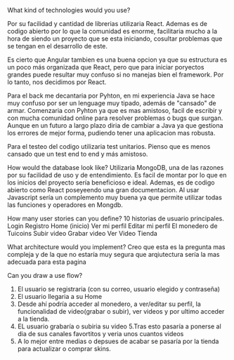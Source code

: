  What kind of technologies would you use?

 Por su facilidad y cantidad de librerias utilizaria React. Ademas es de codigo abierto por lo que la comunidad es enorme, facilitaria mucho a la hora de siendo un proyecto que se esta iniciando, cosultar problemas que se tengan en el desarrollo de este. 

 Es cierto que Angular tambien es una buena opcion ya que su estructura es un poco más organizada que React, pero que para iniciar poryectos grandes puede resultar muy confuso si no manejas bien el framework. Por lo tanto, nos decidimos por React.

 Para el back me decantaria por Pyhton, en mi experiencia Java se hace muy confuso por ser un lenguage muy tipado, además de "cansado" de armar. Comenzaria con Pyhton ya que es mas amistoso, facil de escribir y con mucha comunidad online para resolver problemas o bugs que surgan. Aunque en un futuro a largo plazo diria de cambiar a Java ya que gestiona los errores de mejor forma, pudiendo tener una aplicacion mas robusta. 

 Para el testeo del codigo utilizaria test unitarios. Pienso que es menos cansado que un test end to end y más amistoso.

 How would the database look like?
 Utilizaria MongoDB, una de las razones por su facilidad de uso y de entendimiento. Es facil de montar por lo que en los inicios del proyecto sería beneficioso e ideal. Ademas, es de codigo abierto como React poseyeendo una gran documentacion. Al usar Javascript sería un complemento muy buena ya que permite utilizar todas las funciones y operadores en Mongdb.


 How many user stories can you define?
 10 historias de usuario principales.
 Login
 Registro
 Home (inicio)
 Ver mi perfil
 Editar mi perfil
 El monedero de Tuicoins
 Subir video
 Grabar video
 Ver Video
 Tienda



 What architecture would you implement?
 Creo que esta es la pregunta mas compleja y de la que no estaría muy segura que arqiutectura sería la mas adecuada para esta pagina





 Can you draw a use flow? 

 1. El usuario se registraria (con su correo, usuario elegido y contraseña)
 2. El usuario llegaria a su Home
 3. Desde ahí podría acceder al monedero, a ver/editar su perfil, la funcionalidad de video(grabar o subir), ver videos y por ultimo acceder a la tienda.
 4. EL usuario grabaría o subiria su video
 5.Tras esto pasaría a ponerse al dia de sus canales favortitos y veria unos cuantos videos
 6. A lo mejor entre medias o depsues de acabar se pasaría por la tienda para actualizar o comprar skins.

